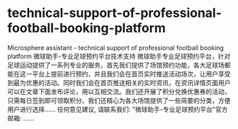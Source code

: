 # technical-support-of-professional-football-booking-platform
Microsphere assistant - technical support of professional football booking platform
微球助手-专业足球预约平台技术支持
微球助手专业足球预约平台，针对足球运动提供了一系列专业的服务，首先我们提供了场馆预约功能，各大足球场都能在这一平台上提前进行预约，并且我们会在首页实时推送活动场次，让用户享受到最为优惠的活动。同时我们会在首页推送相关的实时资讯，在资讯详情页面用户可以在文章下面发布评论，用以互相交流。我们还开展了积分兑换优惠券的活动，只需每日签到即可领取积分。我们还精心为各大场馆提供了一些简要的分类，方便用户进行选择……
任何意见建议, 请联系我们: 
   "微球助手-专业足球预约平台"官方邮箱: ...... 
